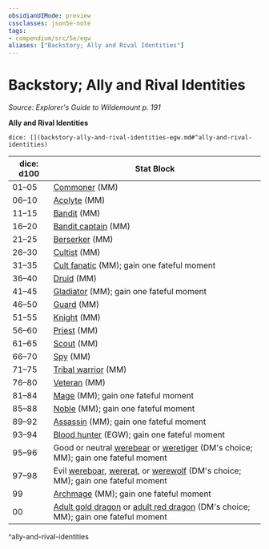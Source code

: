 ```yaml
---
obsidianUIMode: preview
cssclasses: json5e-note
tags:
- compendium/src/5e/egw
aliases: ["Backstory; Ally and Rival Identities"]
---
```

# Backstory; Ally and Rival Identities
*Source: Explorer's Guide to Wildemount p. 191* 

**Ally and Rival Identities**

`dice: [](backstory-ally-and-rival-identities-egw.md#^ally-and-rival-identities)`

| dice: d100 | Stat Block |
|------------|------------|
| 01–05 | [Commoner](/Systems/5e/bestiary/humanoid/commoner.md) (MM) |
| 06–10 | [Acolyte](/Systems/5e/bestiary/humanoid/acolyte.md) (MM) |
| 11–15 | [Bandit](/Systems/5e/bestiary/humanoid/bandit.md) (MM) |
| 16–20 | [Bandit captain](/Systems/5e/bestiary/humanoid/bandit-captain.md) (MM) |
| 21–25 | [Berserker](/Systems/5e/bestiary/humanoid/berserker.md) (MM) |
| 26–30 | [Cultist](/Systems/5e/bestiary/humanoid/cultist.md) (MM) |
| 31–35 | [Cult fanatic](/Systems/5e/bestiary/humanoid/cult-fanatic.md) (MM); gain one fateful moment |
| 36–40 | [Druid](/Systems/5e/bestiary/humanoid/druid.md) (MM) |
| 41–45 | [Gladiator](/Systems/5e/bestiary/humanoid/gladiator.md) (MM); gain one fateful moment |
| 46–50 | [Guard](/Systems/5e/bestiary/humanoid/guard.md) (MM) |
| 51–55 | [Knight](/Systems/5e/bestiary/humanoid/knight.md) (MM) |
| 56–60 | [Priest](/Systems/5e/bestiary/humanoid/priest.md) (MM) |
| 61–65 | [Scout](/Systems/5e/bestiary/humanoid/scout.md) (MM) |
| 66–70 | [Spy](/Systems/5e/bestiary/humanoid/spy.md) (MM) |
| 71–75 | [Tribal warrior](/Systems/5e/bestiary/humanoid/tribal-warrior.md) (MM) |
| 76–80 | [Veteran](/Systems/5e/bestiary/humanoid/veteran.md) (MM) |
| 81–84 | [Mage](/Systems/5e/bestiary/humanoid/mage.md) (MM); gain one fateful moment |
| 85–88 | [Noble](/Systems/5e/bestiary/humanoid/noble.md) (MM); gain one fateful moment |
| 89–92 | [Assassin](/Systems/5e/bestiary/humanoid/assassin.md) (MM); gain one fateful moment |
| 93–94 | [Blood hunter](/Systems/5e/bestiary/humanoid/blood-hunter-egw.md) (EGW); gain one fateful moment |
| 95–96 | Good or neutral [werebear](/Systems/5e/bestiary/humanoid/werebear.md) or [weretiger](/Systems/5e/bestiary/humanoid/weretiger.md) (DM's choice; MM); gain one fateful moment |
| 97–98 | Evil [wereboar](/Systems/5e/bestiary/humanoid/wereboar.md), [wererat](/Systems/5e/bestiary/humanoid/wererat.md), or [werewolf](/Systems/5e/bestiary/humanoid/werewolf.md) (DM's choice; MM); gain one fateful moment |
| 99 | [Archmage](/Systems/5e/bestiary/humanoid/archmage.md) (MM); gain one fateful moment |
| 00 | [Adult gold dragon](/Systems/5e/bestiary/dragon/adult-gold-dragon.md) or [adult red dragon](/Systems/5e/bestiary/dragon/adult-red-dragon.md) (DM's choice; MM); gain one fateful moment |
^ally-and-rival-identities